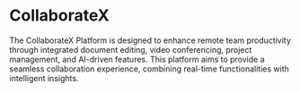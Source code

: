 # CollaborateX
The CollaborateX Platform is designed to enhance remote team productivity through integrated document editing, video conferencing, project management, and AI-driven features. This platform aims to provide a seamless collaboration experience, combining real-time functionalities with intelligent insights.
